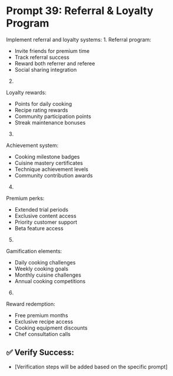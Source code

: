 # Prompt 39: Referral & Loyalty Program

Implement referral and loyalty systems:
1.
Referral program:
 - Invite friends for premium time
 - Track referral success
 - Reward both referrer and referee
 - Social sharing integration
2.
Loyalty rewards:
 - Points for daily cooking
 - Recipe rating rewards
 - Community participation points
 - Streak maintenance bonuses
3.
Achievement system:
 - Cooking milestone badges
 - Cuisine mastery certificates
 - Technique achievement levels
 - Community contribution awards
4.
Premium perks:
 - Extended trial periods
 - Exclusive content access
 - Priority customer support
 - Beta feature access
5.
Gamification elements:
 - Daily cooking challenges
 - Weekly cooking goals
 - Monthly cuisine challenges
 - Annual cooking competitions
6.
Reward redemption:
 - Free premium months
 - Exclusive recipe access
 - Cooking equipment discounts
 - Chef consultation calls

## ✅ Verify Success:
- [Verification steps will be added based on the specific prompt]

